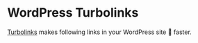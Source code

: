 # WordPress Turbolinks
[Turbolinks](https://github.com/rails/turbolinks) makes following links in your WordPress site 🚀 faster.
